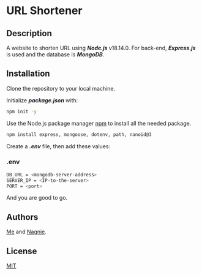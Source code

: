 # URL Shortener

## Description

A website to shorten URL using ***Node.js*** v18.14.0. For back-end, ***Express.js*** is used and the database is ***MongoDB***.

## Installation

Clone the repository to your local machine.

Initialize ***package.json*** with:

```bash
npm init -y
```

Use the Node.js package manager [npm](https://docs.npmjs.com/downloading-and-installing-node-js-and-npm) to install all the needed package.

```bash
npm install express, mongoose, dotenv, path, nanoid@3
```

Create a ***.env*** file, then add these values:

### .env
```bash
DB_URL = <mongodb-server-address>
SERVER_IP = <IP-to-the-server>
PORT = <port>
```

And you are good to go.

## Authors
[Me](https://github.com/Ddyln) and [Nagnie](https://github.com/nagnie).

## License

[MIT](https://choosealicense.com/licenses/mit/)